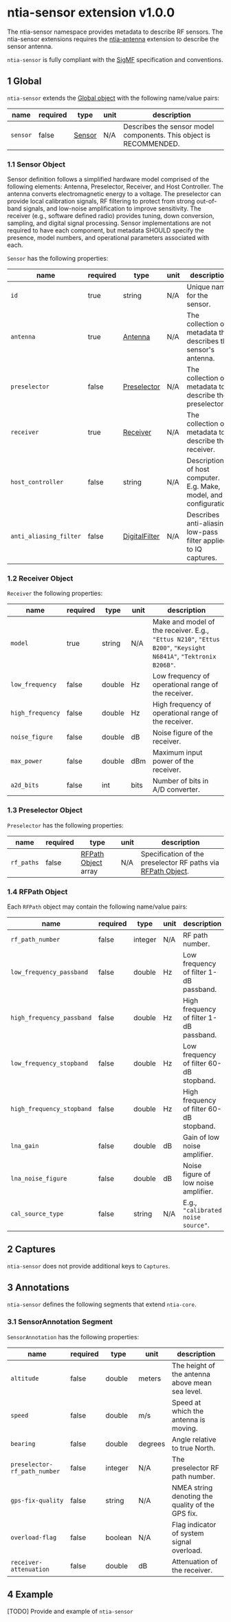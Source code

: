 # ntia-sensor extension v1.0.0
The ntia-sensor namespace provides metadata to describe RF sensors. The ntia-sensor extensions requires the [ntia-antenna](https://github.com/ntia/sigmf-ext-ntia-antenna) extension to describe the sensor antenna. 

`ntia-sensor` is fully compliant with the [SigMF](https://github.com/gnuradio/SigMF/blob/master/sigmf-spec.md#namespaces) specification and conventions.

## 1 Global
`ntia-sensor` extends the [Global object](https://github.com/gnuradio/SigMF/blob/master/sigmf-spec.md#global-object) with the following name/value pairs:

|name|required|type|unit|description|
|----|--------------|-------|-------|-----------|
|`sensor`|false|[Sensor](#61-sensor-object)|N/A|Describes the sensor model components. This object is RECOMMENDED.|

### 1.1 Sensor Object
Sensor definition follows a simplified hardware model comprised of the following elements: Antenna, Preselector, Receiver, and Host Controller. The antenna converts electromagnetic energy to a voltage. The preselector can provide local calibration signals, RF filtering to protect from strong out-of-band signals, and low-noise amplification to improve sensitivity. The receiver (e.g., software defined radio) provides tuning, down conversion, sampling, and digital signal processing. Sensor implementations are not required to have each component, but metadata SHOULD specify the presence, model numbers, and operational parameters associated with each.

`Sensor` has the following properties:

|name|required|type|unit|description|
|----|--------------|-------|-------|-----------|
|`id`|true|string|N/A|Unique name for the sensor.|
|`antenna`|true|[Antenna](#antenna-object) |N/A|The collection of metadata that describes the sensor's antenna.|
|`preselector`|false| [Preselector](#63-preselector-object) |N/A|The collection of metadata to describe the preselector.|
|`receiver`|true| [Receiver](#62-receiver-object) |N/A|The collection of metadata to describe the receiver.|
|`host_controller`|false|string|N/A|Description of host computer. E.g. Make, model, and configuration.|
|`anti_aliasing_filter`|false|[DigitalFilter](#65-digitalfilter-object) |N/A|Describes anti-aliasing low-pass filter applied to IQ captures. |

### 1.2 Receiver Object
`Receiver` the following properties:

|name|required|type|unit|description|
|----|--------------|-------|-------|-----------|
|`model`|true|string|N/A|Make and model of the receiver. E.g., `"Ettus N210"`, `"Ettus B200"`, `"Keysight N6841A"`, `"Tektronix B206B"`.|
|`low_frequency`|false|double|Hz|Low frequency of operational range of the receiver.|
|`high_frequency`|false|double|Hz|High frequency of operational range of the receiver.|
|`noise_figure`|false|double|dB|Noise figure of the receiver.|
|`max_power`|false|double|dBm|Maximum input power of the receiver.|
|`a2d_bits`|false|int|bits|Number of bits in A/D converter.|

### 1.3 Preselector Object
`Preselector` has the following properties:

|name|required|type|unit|description|
|----|--------------|-------|-------|-----------|
|`rf_paths`|false| [RFPath Object](#64-rfpath-object) array|N/A|Specification of the preselector RF paths via [RFPath Object](#rfpath-object).|

### 1.4 RFPath Object
Each `RFPath` object may contain the following name/value pairs:

|name|required|type|unit|description|
|----|--------------|-------|-------|-----------|
|`rf_path_number`|false|integer|N/A|RF path number.|
|`low_frequency_passband`|false|double|Hz|Low frequency of filter 1-dB passband.|
|`high_frequency_passband`|false|double|Hz|High frequency of filter 1-dB passband.|
|`low_frequency_stopband`|false|double|Hz|Low frequency of filter 60-dB stopband.|
|`high_frequency_stopband`|false|double|Hz|High frequency of filter 60-dB stopband.|
|`lna_gain`|false|double|dB|Gain of low noise amplifier.|
|`lna_noise_figure`|false|double|dB|Noise figure of low noise amplifier.|
|`cal_source_type`|false|string|N/A|E.g., `"calibrated noise source"`.|

## 2 Captures
`ntia-sensor` does not provide additional keys to `Captures`.

## 3 Annotations
`ntia-sensor` defines the following segments that extend `ntia-core`.

### 3.1 SensorAnnotation Segment
`SensorAnnotation` has the following properties:

|name|required|type|unit|description|
|----|--------------|-------|-------|-----------|
|`altitude`|false|double|meters|The height of the antenna above mean sea level.|
|`speed`|false|double|m/s|Speed at which the antenna is moving.|
|`bearing`|false|double|degrees|Angle relative to true North.|
|`preselector-rf_path_number`|false|integer|N/A|The preselector RF path number.|
|`gps-fix-quality`|false|string|N/A|NMEA string denoting the quality of the GPS fix.|
|`overload-flag`|false|boolean|N/A|Flag indicator of system signal overload.|
|`receiver-attenuation`|false|double|dB|Attenuation of the receiver.|

## 4 Example
[TODO] Provide and example of `ntia-sensor`
